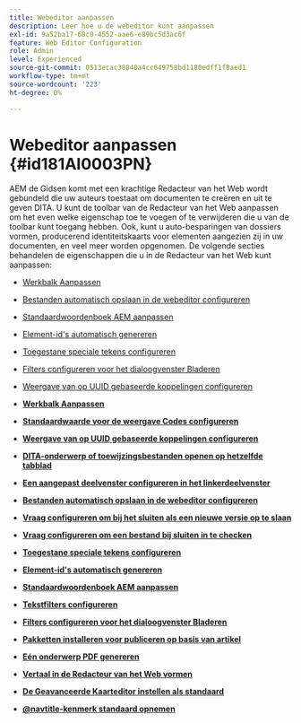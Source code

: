 ```yaml
---
title: Webeditor aanpassen
description: Leer hoe u de webeditor kunt aanpassen
exl-id: 9a52ba17-68c0-4552-aae6-e89bc5d3ac6f
feature: Web Editor Configuration
role: Admin
level: Experienced
source-git-commit: 0513ecac38840a4cc649758bd1180edff1f8aed1
workflow-type: tm+mt
source-wordcount: '223'
ht-degree: 0%

---
```


# Webeditor aanpassen {#id181AI0003PN}

AEM de Gidsen komt met een krachtige Redacteur van het Web wordt gebundeld die uw auteurs toestaat om documenten te creëren en uit te geven DITA. U kunt de toolbar van de Redacteur van het Web aanpassen om het even welke eigenschap toe te voegen of te verwijderen die u van de toolbar kunt toegang hebben. Ook, kunt u auto-besparingen van dossiers vormen, producerend identiteitskaarts voor elementen aangezien zij in uw documenten, en veel meer worden opgenomen. De volgende secties behandelen de eigenschappen die u in de Redacteur van het Web kunt aanpassen:

- [Werkbalk Aanpassen](conf-web-editor-customize-toolbar.md#)
- [Bestanden automatisch opslaan in de webeditor configureren](auto-save-in-editor.md#)
- [Standaardwoordenboek AEM aanpassen](customize-aem-custom-dictionary.md#)
- [Element-id&#39;s automatisch genereren](auto-generate-ids.md#)
- [Toegestane speciale tekens configureren](conf-special-chars.md#)
- [Filters configureren voor het dialoogvenster Bladeren](conf-custom-file-filters.md#)
- [Weergave van op UUID gebaseerde koppelingen configureren](conf-uuid-based-links.md#)

- **[Werkbalk Aanpassen](conf-web-editor-customize-toolbar.md)**

- **[Standaardwaarde voor de weergave Codes configureren](configure-default-value-tags-view.md)**

- **[Weergave van op UUID gebaseerde koppelingen configureren](conf-uuid-based-links.md)**

- **[DITA-onderwerp of toewijzingsbestanden openen op hetzelfde tabblad](open-dita-files-same-tab.md)**

- **[Een aangepast deelvenster configureren in het linkerdeelvenster](configure-custom-panel.md)**

- **[Bestanden automatisch opslaan in de webeditor configureren](auto-save-in-editor.md)**

- **[Vraag configureren om bij het sluiten als een nieuwe versie op te slaan](conf-save-as-new-version-close.md)**

- **[Vraag configureren om een bestand bij sluiten in te checken](conf-checkin-file-close.md)**

- **[Toegestane speciale tekens configureren](conf-special-chars.md)**

- **[Element-id&#39;s automatisch genereren](auto-generate-ids.md)**

- **[Standaardwoordenboek AEM aanpassen](customize-aem-custom-dictionary.md)**

- **[Tekstfilters configureren](config-text-filters.md)**

- **[Filters configureren voor het dialoogvenster Bladeren](conf-custom-file-filters.md)**

- **[Pakketten installeren voor publiceren op basis van artikel](configure-article-based-publishing.md)**

- **[Eén onderwerp PDF genereren](conf-pdf-generation-dita-ot.md)**

- **[Vertaal in de Redacteur van het Web vormen](conf-translation-web-editor.md)**

- **[De Geavanceerde Kaarteditor instellen als standaard](conf-map-editor.md)**

- **[@navtitle-kenmerk standaard opnemen](auto-add-navtitle.md)**
